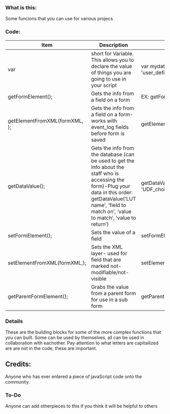 ### What is this:
Some funcions that you can use for various projecs

### Code:
|Item|Description|Example|
|----|-----------|-------|
|var|short for Variable. This allows you to declare the value of things you are going to use in your script|var mydata = getDataValue('user_defined_lut', 'user_defined_lut_id', 'UDF_choices', 'description');|
|getFormElement(); |Gets the info from a field on a form|EX: getFormElement('actual_date');|
|getElementFromXML(formXML, ); |Gets the info from a field on a form- works with event_log fields before form is saved|getElementFromXML(formXML,'program_providing_srevice');|
|getDataValue(); |Gets the info from the database (can be used to get the info about the staff who is accessing the form)-Plug your data in this order: getDataValue(‘LUT name’, ‘field to match on’, ‘value to match’, ‘value to return’)|getDataValue('user_defined_lut', 'user_defined_lut_id', 'UDF_choices', 'description');|
|setFormElement(); |Sets the value of a field | setFormElement('udf_regularstring', mydata);|
|setElementFromXML(formXML,); | Sets the XML layer- used for field that are marked not-modifiable/not-visible |setElementFromXML(formXML, 'is_telehealth', 'on')|
|getParentFormElement(); | Grabs the value from a parent form for use in a sub form|getParentFormElement('activity_type');

### Details
These are the building blocks for some of the more complex functions that you can built. 
Some can be used by themselves, all can be used in collaboration with eachother. 
Pay attention to what letters are capitailized are are not in the code, these are important. 

## Credits:
Anyone who has ever entered a piece of javaScript code onto the community. 

### To-Do
Anyone can add otherpieces to this if you think it will be helpful to others
